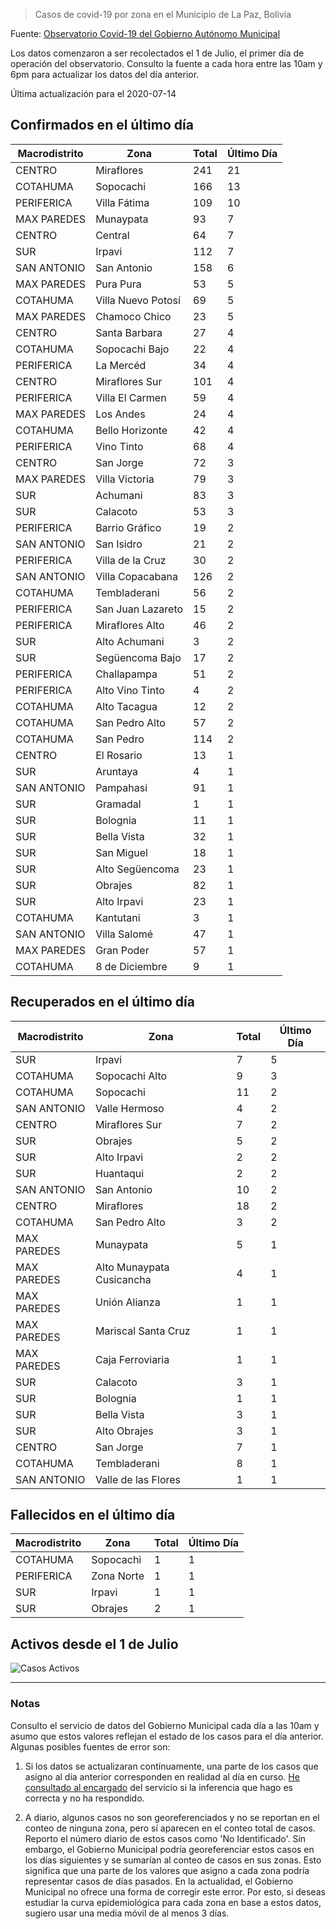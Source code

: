 > Casos de covid-19 por zona en el Municipio de La Paz, Bolivia

Fuente: [Observatorio Covid-19 del Gobierno Autónomo Municipal](http://observatoriocovid19.lapaz.bo/observatorio/index.php/datos-abiertos-covid)

Los datos comenzaron a ser recolectados el 1 de Julio, el primer día de operación del observatorio. Consulto la fuente a cada hora entre las 10am y 6pm para actualizar los datos del día anterior.

Última actualización para el 2020-07-14

## Confirmados en el último día

| Macrodistrito   | Zona               |   Total |   Último Día |
|-----------------|--------------------|---------|--------------|
| CENTRO          | Miraflores         |     241 |           21 |
| COTAHUMA        | Sopocachi          |     166 |           13 |
| PERIFERICA      | Villa Fátima       |     109 |           10 |
| MAX PAREDES     | Munaypata          |      93 |            7 |
| CENTRO          | Central            |      64 |            7 |
| SUR             | Irpavi             |     112 |            7 |
| SAN ANTONIO     | San Antonio        |     158 |            6 |
| MAX PAREDES     | Pura Pura          |      53 |            5 |
| COTAHUMA        | Villa Nuevo Potosí |      69 |            5 |
| MAX PAREDES     | Chamoco Chico      |      23 |            5 |
| CENTRO          | Santa Barbara      |      27 |            4 |
| COTAHUMA        | Sopocachi Bajo     |      22 |            4 |
| PERIFERICA      | La Mercéd          |      34 |            4 |
| CENTRO          | Miraflores Sur     |     101 |            4 |
| PERIFERICA      | Villa El Carmen    |      59 |            4 |
| MAX PAREDES     | Los Andes          |      24 |            4 |
| COTAHUMA        | Bello Horizonte    |      42 |            4 |
| PERIFERICA      | Vino Tinto         |      68 |            4 |
| CENTRO          | San Jorge          |      72 |            3 |
| MAX PAREDES     | Villa Victoria     |      79 |            3 |
| SUR             | Achumani           |      83 |            3 |
| SUR             | Calacoto           |      53 |            3 |
| PERIFERICA      | Barrio Gráfico     |      19 |            2 |
| SAN ANTONIO     | San Isidro         |      21 |            2 |
| PERIFERICA      | Villa de la Cruz   |      30 |            2 |
| SAN ANTONIO     | Villa Copacabana   |     126 |            2 |
| COTAHUMA        | Tembladerani       |      56 |            2 |
| PERIFERICA      | San Juan Lazareto  |      15 |            2 |
| PERIFERICA      | Miraflores Alto    |      46 |            2 |
| SUR             | Alto Achumani      |       3 |            2 |
| SUR             | Següencoma Bajo    |      17 |            2 |
| PERIFERICA      | Challapampa        |      51 |            2 |
| PERIFERICA      | Alto Vino Tinto    |       4 |            2 |
| COTAHUMA        | Alto Tacagua       |      12 |            2 |
| COTAHUMA        | San Pedro Alto     |      57 |            2 |
| COTAHUMA        | San Pedro          |     114 |            2 |
| CENTRO          | El Rosario         |      13 |            1 |
| SUR             | Aruntaya           |       4 |            1 |
| SAN ANTONIO     | Pampahasi          |      91 |            1 |
| SUR             | Gramadal           |       1 |            1 |
| SUR             | Bolognia           |      11 |            1 |
| SUR             | Bella Vista        |      32 |            1 |
| SUR             | San Miguel         |      18 |            1 |
| SUR             | Alto Següencoma    |      23 |            1 |
| SUR             | Obrajes            |      82 |            1 |
| SUR             | Alto Irpavi        |      23 |            1 |
| COTAHUMA        | Kantutani          |       3 |            1 |
| SAN ANTONIO     | Villa Salomé       |      47 |            1 |
| MAX PAREDES     | Gran Poder         |      57 |            1 |
| COTAHUMA        | 8 de Diciembre     |       9 |            1 |

## Recuperados en el último día

| Macrodistrito   | Zona                      |   Total |   Último Día |
|-----------------|---------------------------|---------|--------------|
| SUR             | Irpavi                    |       7 |            5 |
| COTAHUMA        | Sopocachi Alto            |       9 |            3 |
| COTAHUMA        | Sopocachi                 |      11 |            2 |
| SAN ANTONIO     | Valle Hermoso             |       4 |            2 |
| CENTRO          | Miraflores Sur            |       7 |            2 |
| SUR             | Obrajes                   |       5 |            2 |
| SUR             | Alto Irpavi               |       2 |            2 |
| SUR             | Huantaqui                 |       2 |            2 |
| SAN ANTONIO     | San Antonio               |      10 |            2 |
| CENTRO          | Miraflores                |      18 |            2 |
| COTAHUMA        | San Pedro Alto            |       3 |            2 |
| MAX PAREDES     | Munaypata                 |       5 |            1 |
| MAX PAREDES     | Alto Munaypata Cusicancha |       4 |            1 |
| MAX PAREDES     | Unión Alianza             |       1 |            1 |
| MAX PAREDES     | Mariscal Santa Cruz       |       1 |            1 |
| MAX PAREDES     | Caja Ferroviaria          |       1 |            1 |
| SUR             | Calacoto                  |       3 |            1 |
| SUR             | Bolognia                  |       1 |            1 |
| SUR             | Bella Vista               |       3 |            1 |
| SUR             | Alto Obrajes              |       3 |            1 |
| CENTRO          | San Jorge                 |       7 |            1 |
| COTAHUMA        | Tembladerani              |       8 |            1 |
| SAN ANTONIO     | Valle de las Flores       |       1 |            1 |

## Fallecidos en el último día

| Macrodistrito   | Zona       |   Total |   Último Día |
|-----------------|------------|---------|--------------|
| COTAHUMA        | Sopocachi  |       1 |            1 |
| PERIFERICA      | Zona Norte |       1 |            1 |
| SUR             | Irpavi     |       1 |            1 |
| SUR             | Obrajes    |       2 |            1 |

## Activos desde el 1 de Julio

![Casos Activos](activos.png)

---

### Notas

Consulto el servicio de datos del Gobierno Municipal cada día a las 10am y asumo que estos valores reflejan el estado de los casos para el día anterior. Algunas posibles fuentes de error son:

1. Si los datos se actualizaran contínuamente, una parte de los casos que asigno al día anterior corresponden en realidad al día en curso. [He consultado al encargado](https://twitter.com/mauforonda/status/1278727234765959168) del servicio si la inferencia que hago es correcta y no ha respondido.

2. A diario, algunos casos no son georeferenciados y no se reportan en el conteo de ninguna zona, pero sí aparecen en el conteo total de casos. Reporto el número diario de estos casos como 'No Identificado'.  Sin embargo, el Gobierno Municipal podría georeferenciar estos casos en los días siguientes y se sumarían al conteo de casos en sus zonas. Esto significa que una parte de los valores que asigno a cada zona podría representar casos de días pasados. En la actualidad, el Gobierno Municipal no ofrece una forma de corregir este error. Por esto, si deseas estudiar la curva epidemiológica para cada zona en base a estos datos, sugiero usar una media móvil de al menos 3 días.